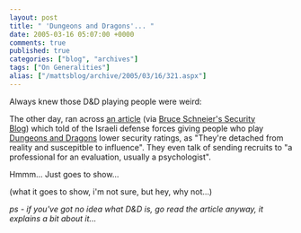 ```yaml
---
layout: post
title: " 'Dungeons and Dragons'... "
date: 2005-03-16 05:07:00 +0000
comments: true
published: true
categories: ["blog", "archives"]
tags: ["On Generalities"]
alias: ["/mattsblog/archive/2005/03/16/321.aspx"]
---
```

<!-- more -->

<P>Always knew those D&amp;D playing people were weird:</P>
 <P>The other day, ran across <A href="http://www.ynetnews.com/articles//0,7340,L-3052074,00.html">an article</A> (via <A href="http://www.schneier.com/blog/archives/2005/03/security_risks_1.html">Bruce Schneier's Security Blog</A>)&nbsp;which told of the Israeli defense forces giving people who play <A href="http://www.wizards.com/default.asp?x=dnd/welcome">Dungeons and Dragons</A> lower security ratings, as "They're detached from reality and suscepitble to influence". They even talk of sending recruits to "a professional for an evaluation, usually a psychologist".</P>
 <P>Hmmm... Just goes to show...</P>
 <P>(what it goes to show, i'm not sure, but hey, why not...)</P>
 <P><EM>ps - if you've got no idea what D&amp;D is, go read the article anyway, it explains a bit about it...</EM></P>
